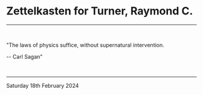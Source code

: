 # Zettelkasten for Turner, Raymond C.

---

<br>


"The laws of physics suffice, without supernatural intervention.

-- Carl Sagan"
 

</br>

---
Saturday 18th February 2024
